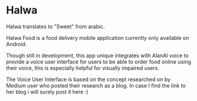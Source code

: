 # Halwa

Halwa translates to "Sweet" from arabic.

Halwa Food is a food delivery mobile application currently only available on Android.

Though still in development, this app unique integrates with AlanAI voice to provide a voice user interface for users to be able to order food online using their voice, this is especially helpful for visually impaired users.

The Voice User Interface is based on the concept researched on by Medium user who posted their research as a blog. In case I find the link to her blog i will surely post it here :)
